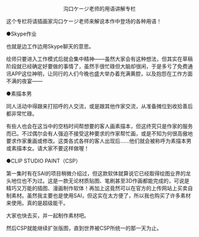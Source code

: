 <p align="center">沟口ケージ老师的用语讲解专栏</p>

这个专栏将请插画家沟口ケージ老师来解说本作中登场的各种用语！

●Skype作业

也就是边工作边用Skype聊天的意思。

绘师只要进入工作模式后就会集中精神——虽然大家会有这种想法，但其实在草稿阶段就已经确定好要做的事情了，虽然手很忙碌但大脑却很闲，于是多亏了免费通讯APP这位神明，让同行的人们今晚也盛大举办着充满黄腔，以及抱怨在工作方面不满的夜宴——

●素描本男

同人活动中得跟来打招呼的人交流，或是跟其他作家交流，从准备摊位到收拾善后都非常忙碌。

有些人也会在这当中的空档时间帮想要的客人画素描本，但这终究只是作家的服务而已。不过偶尔会有人强迫不接受这种要求的作家帮忙画，或是不知为何很高傲地要求作家重画或修改。这类各式各样的客人出现后……他们就会被称呼为素描本男或素描本女。请大家不要这样做喔！

●CLIP STUDIO PAINT（CSP）

第一集时有在SAI的项目稍微介绍过，但这款软体就算说它已经取得绘图业界的龙头地位也不为过。这是一款无论材质贴图、笔刷甚至3D作画都能完成的，可说是精巧又万能的插图、漫画制作软体！再加上这竟然可以在官方的上传网站上买卖自制素材。虽然我主要也是使用SAI，但这实在太方便了，所以我也购买了许多素材来使用。真的是超级能干。

大家也快去买，并一起制作素材吧。

然后CSP就能继续扩张版图，直到世界被CSP所统一的那一天为止。

